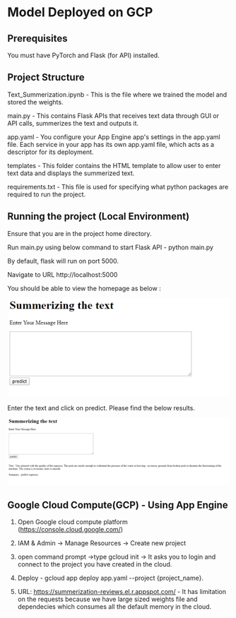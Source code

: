 # Model Deployed on GCP

## Prerequisites

You must have PyTorch and Flask (for API) installed.

## Project Structure

Text_Summerization.ipynb - This is the file where we trained the model and stored the weights.

main.py - This contains Flask APIs that receives text data through GUI or API calls, summerizes the text and outputs it.

app.yaml - You configure your App Engine app's settings in the app.yaml file. Each service in your app has its own app.yaml file, which acts as a descriptor for its deployment.

templates - This folder contains the HTML template to allow user to enter text data and displays the summerized text.

requirements.txt - This file is used for specifying what python packages are required to run the project.

## Running the project (Local Environment)

Ensure that you are in the project home directory.

Run main.py using below command to start Flask API - python main.py

By default, flask will run on port 5000.

Navigate to URL http://localhost:5000

You should be able to view the homepage as below :

![alt text](https://github.com/gurram1223/text_summerization_reviews/blob/master/Image%20files/summerizer.PNG)

Enter the text and click on predict. Please find the below results.

![alt text](https://github.com/gurram1223/text_summerization_reviews/blob/master/Image%20files/summerizer_output.PNG)

## Google Cloud Compute(GCP) - Using App Engine

1. Open Google cloud compute platform (https://console.cloud.google.com/)

2. IAM & Admin -> Manage Resources -> Create new project

3. open command prompt ->type gcloud init -> It asks you to login and connect to the project you have created in the cloud.

4. Deploy - gcloud app deploy app.yaml --project {project_name}.

5. URL: https://summerization-reviews.el.r.appspot.com/ - It has limitation on the requests because we have large sized weights file and dependecies which consumes all the default memory in the cloud.


